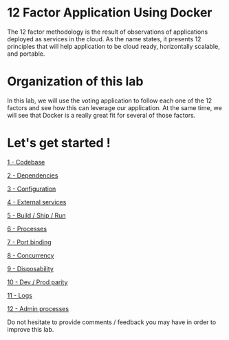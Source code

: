 # 12 Factor Application Using Docker

The 12 factor methodology is the result of observations of applications deployed as services in the cloud. As the name states, it presents 12 principles that will help application to be cloud ready, horizontally scalable, and portable.

# Organization of this lab

In this lab, we will use the voting application to follow each one of the 12 factors and see how this can leverage our application. At the same time, we will see that Docker is a really great fit for several of those factors.

# Let's get started !


[1 - Codebase](01_codebase.md)

[2 - Dependencies](02_dependencies.md)

[3 - Configuration](03_configuration.md)

[4 - External services](04_external_services.md)

[5 - Build / Ship / Run](05_build_ship_run.md)

[6 - Processes](06_processes.md)

[7 - Port binding](07_port_binding.md)

[8 - Concurrency](08_concurrency.md)

[9 - Disposability](09_disposability.md)

[10 - Dev / Prod parity](10_dev_prod_parity.md)

[11 - Logs](11_logs.md)

[12 - Admin processes](12_admin_processes.md)

Do not hesitate to provide comments / feedback you may have in order to improve this lab.
